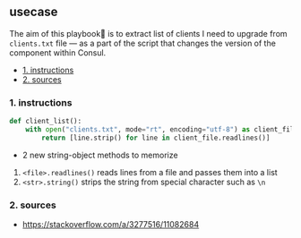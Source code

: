 ## usecase
The aim of this playbook🏁 is to extract list of clients I need to upgrade from `clients.txt` file — as a part of the script that changes the version of the component within Consul. 

<!-- TOC -->

- [1. instructions](#1-instructions)
- [2. sources](#2-sources)

<!-- /TOC -->

### 1. instructions

```python
def client_list():
    with open("clients.txt", mode="rt", encoding="utf-8") as client_file:
        return [line.strip() for line in client_file.readlines()]
```

* 2 new string-object methods to memorize
1. `<file>.readlines()` reads lines from a file and passes them into a list
2. `<str>.string()` strips the string from special character such as `\n`

### 2. sources
* https://stackoverflow.com/a/3277516/11082684
